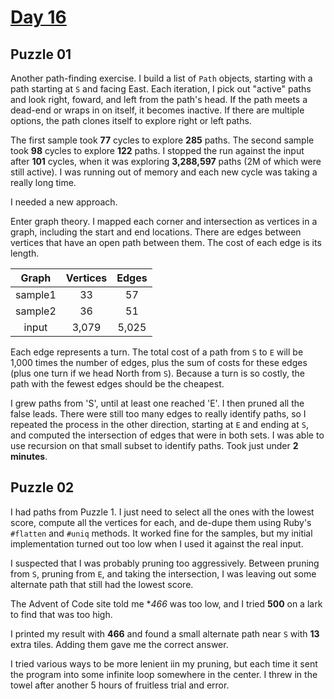 # [Day 16](https://adventofcode.com/2024/day/16)

## Puzzle 01

Another path-finding exercise.  I build a list of `Path` objects, starting with
a path starting at `S` and facing East.  Each iteration, I pick out "active"
paths and look right, foward, and left from the path's head.  If the path meets
a dead-end or wraps in on itself, it becomes inactive.  If there are multiple
options, the path clones itself to explore right or left paths.

The first sample took **77** cycles to explore **285** paths.  The second sample
took **98** cycles to explore **122** paths.  I stopped the run against the
input after **101** cycles, when it was exploring **3,288,597** paths (2M of
which were still active).  I was running out of memory and each new cycle was
taking a really long time.

I needed a new approach.

Enter graph theory.  I mapped each corner and intersection as vertices in a
graph, including the start and end locations.  There are edges between vertices
that have an open path between them.  The cost of each edge is its length.

|  Graph  | Vertices | Edges |
|:-------:|:--------:|:-----:|
| sample1 |    33    |  57   |
| sample2 |    36    |  51   |
|  input  |  3,079   | 5,025 |

Each edge represents a turn.  The total cost of a path from `S` to `E` will be
1,000 times the number of edges, plus the sum of costs for these edges (plus one
turn if we head North from `S`).  Because a turn is so costly, the path with the
fewest edges should be the cheapest.

I grew paths from 'S', until at least one reached 'E'.  I then pruned all the
false leads.  There were still too many edges to really identify paths, so I
repeated the process in the other direction, starting at `E` and ending at `S`,
and computed the intersection of edges that were in both sets.  I was able to
use recursion on that small subset to identify paths.  Took just under
**2 minutes**.

## Puzzle 02

I had paths from Puzzle 1.  I just need to select all the ones with the lowest
score, compute all the vertices for each, and de-dupe them using Ruby's
`#flatten` and `#uniq` methods.  It worked fine for the samples, but my initial
implementation turned out too low when I used it against the real input.

I suspected that I was probably pruning too aggressively.  Between pruning
from `S`, pruning from `E`, and taking the intersection, I was leaving out some
alternate path that still had the lowest score.

The Advent of Code site told me **466* was too low, and I tried **500** on a
lark to find that was too high.

I printed my result with **466** and found a small alternate path near `S`
with **13** extra tiles.  Adding them gave me the correct answer.

I tried various ways to be more lenient iin my pruning, but each time it sent
the program into some infinite loop somewhere in the center.  I threw in the
towel after another 5 hours of fruitless trial and error.
